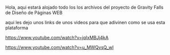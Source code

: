 Hola, aqui estará alojado todo los los archivos del proyecto de Gravity Falls de Diseño de Páginas WEB

aqui les dejo unos links de unos videos para que adivinen como se usa esta plataforma

https://www.youtube.com/watch?v=jqIxMBJj4kA

https://www.youtube.com/watch?v=u_MWQvsQ_wI
